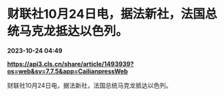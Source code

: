 # 财联社10月24日电，据法新社，法国总统马克龙抵达以色列。

**2023-10-24 04:49**

**https://api3.cls.cn/share/article/1493939?os=web&sv=7.7.5&app=CailianpressWeb**

财联社10月24日电，据法新社，法国总统马克龙抵达以色列。